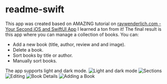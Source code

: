 # readme-swift
This app was created based on AMAZING tutorial on [raywenderlich.com - Your Second iOS and SwiftUI App](https://www.raywenderlich.com/15234721-your-second-ios-and-swiftui-app)
I learned a ton from it! The final result is this app where you can manage a collection of books. You can:
- Add a new book (title, author, review and and image).
- Delete a book.
- Sort books by title or author.
- Manually sort books.

The app supports light and dark mode. 
![Light and dark mode](/Resources/1.png)
![Sections](/Resources/2.png)
![Editing](/Resources/3.png)
![Book Details](/Resources/4.png)
![Adding a Book](/Resources/5.png)